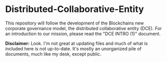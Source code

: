# Distributed-Collaborative-Entity


 This repository will follow the development of the Blockchains new corporate governance model, the distributed collaborative entity (DCE).  For an introduction to our mission, please read the "DCE INTRO (1)" document.
  
<b>Disclaimer:</b> Look. I'm not great at updating files and much of what is included here is not up-to-date. It's mostly an unorganized pile of documents, much like my desk, except public. 
